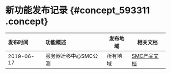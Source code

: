 # 新功能发布记录 {#concept_593311 .concept}

|发布时间|功能概述|发布地域|相关文档|
|:---|:---|----|----|
|2019-06-17|服务器迁移中心SMC公测|所有地域|[SMC产品文档](../../../../cn.zh-CN/产品简介/什么是服务器迁移中心.md#)|


